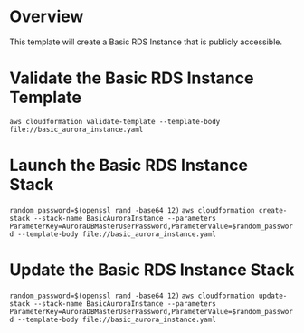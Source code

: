 # Overview

This template will create a Basic RDS Instance that is publicly accessible.

# Validate the Basic RDS Instance Template

`aws cloudformation validate-template --template-body file://basic_aurora_instance.yaml`

# Launch the Basic RDS Instance Stack

`random_password=$(openssl rand -base64 12)`
`aws cloudformation create-stack --stack-name BasicAuroraInstance --parameters ParameterKey=AuroraDBMasterUserPassword,ParameterValue=$random_password --template-body file://basic_aurora_instance.yaml`

# Update the Basic RDS Instance Stack

`random_password=$(openssl rand -base64 12)`
`aws cloudformation update-stack --stack-name BasicAuroraInstance --parameters ParameterKey=AuroraDBMasterUserPassword,ParameterValue=$random_password --template-body file://basic_aurora_instance.yaml`
